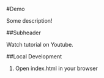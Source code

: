 #Demo

Some description!

##Subheader

Watch tutorial on Youtube.

##Local Development

1. Open index.html in your browser
